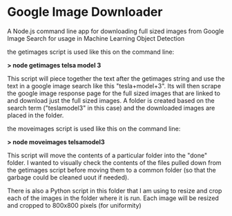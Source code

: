 # Google Image Downloader
A Node.js command line app for downloading full sized images from Google Image Search for usage in Machine Learning Object Detection

the getimages script is used like this on the command line:

**> node getimages telsa model 3**

This script will piece together the text after the getimages string and use the text in a google image search like this "tesla+model+3".  Its will then scrape the google image response page for the full sized images that are linked to and download just the full sized images.  A folder is created based on the search term ("teslamodel3" in this case) and the downloaded images are placed in the folder. 

the moveimages script is used like this on the command line:

**> node moveimages telsamodel3**

This script will move the contents of a particular folder into the "done" folder. I wanted to visually check the contents of the files pulled down from the getimages script before moving them to a common folder (so that the garbage could be cleaned uout if needed).

There is also a Python script in this folder that I am using to resize and crop each of the images in the folder where it is run.  Each image will be resized and cropped to 800x800 pixels (for uniformity)

